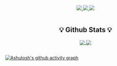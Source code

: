 <div align="center">
  <a href="https://western-hub-b8a.notion.site/b0569c590b1940a99d64912a00d6a94a" alt="notion resume">
    <img src="https://img.shields.io/badge/Notion Resume-white?style=for-the-badge&logo=Notion&logoColor=black">
  </a>
  <a href="https://docs.google.com/document/d/1QziR09948SGP2GfFAhPsHxlMbMFN4vPPPHUOqZf-xQU/edit#heading=h.k2h6h0as3y78" alt="google docs resume">
    <img src="https://img.shields.io/badge/Google Resume-blue?style=for-the-badge&logo=google&logoColor=black">
  </a>
  <a href="https://velog.io/@devmag" alt="blog link">
    <img src="https://img.shields.io/badge/Velog-white?style=for-the-badge&logo=velog&logoColor=#20C997">
  </a>
</div>

<br>

<div align="center">
  <h2> 💡 Github Stats 💡 </h2>
  <a href="https://github.com/anuraghazra/github-readme-stats">
    <img align="center" src="https://github-readme-stats.vercel.app/api?username=devmagrfs&layout=compact&show_icons=true&theme=material-palenight&hide_rank=true&hide=stars" />
</a>
  <a href="https://github.com/anuraghazra/convoychat">
    <img align="center" src="https://github-readme-stats.vercel.app/api/top-langs/?username=devmagrfs&layout=compact&theme=material-palenight" />
</a>
</div>

<br>

[![Ashutosh's github activity graph](https://activity-graph.herokuapp.com/graph?username=devmagrfs&theme=rogue)](https://github.com/ashutosh00710/github-readme-activity-graph)
